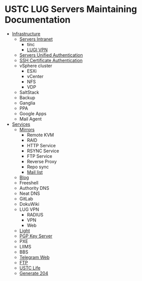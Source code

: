 # USTC LUG Servers Maintaining Documentation

- [Infrastructure](infrastructure/infrastructure.md)
    - [Servers Intranet](infrastructure/intranet/intranet.md)
        - tinc
        - [LUGI VPN](infrastructure/intranet/lugivpn.md)
    - [Servers Unified Authentication](infrastructure/sua/sua.md)
    - [SSH Certificate Authentication](infrastructure/sshca/sshca.md)
    - vSphere cluster
        - ESXi
        - vCenter
        - NFS
        - VDP
    - SaltStack
    - Backup
    - Ganglia
    - PPA
    - Google Apps
    - Mail Agent
- [Services](services/services.md)
    - [Mirrors](services/mirrors/mirrors.md)
        - Remote KVM
        - RAID
        - HTTP Service
        - RSYNC Service
        - FTP Service
        - Reverse Proxy
        - Repo sync
        - [Mail list](services/mirrors/mail-list.md)
    - [Blog](https://git.ustclug.org/ustc-blog/ustc-blog/wikis/home)
    - Freeshell
    - Authority DNS
    - Neat DNS
    - GitLab
    - DokuWiki
    - LUG VPN
        - RADIUS
        - VPN
        - Web
    - [Light](services/light/light.md)
    - [PGP Key Server](services/pgp-key-server/pgp-key-server.md)
    - PXE
    - LIIMS
    - BBS
    - [Telegram Web](services/telegram-web/telegram-web.md)
    - [FTP](services/ftp/ftp.md)
    - [USTC Life](services/ustc-life/ustc-life.md)
    - [Generate 204](services/generate-204/generate-204.md)

